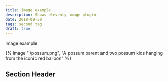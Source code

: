 ```yaml
---
title: Image example
description: Shows eleventy image plugin.
date: 2018-09-30
tags: second tag
draft: true
---
```


Image example

{% image "./possum.png", "A possum parent and two possum kids hanging from the iconic red balloon" %}

## Section Header
